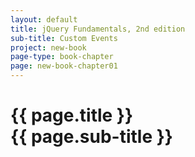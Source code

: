 ```yaml
---
layout: default
title: jQuery Fundamentals, 2nd edition
sub-title: Custom Events
project: new-book
page-type: book-chapter
page: new-book-chapter01
---
```


# {{ page.title }} <br> {{ page.sub-title }}

